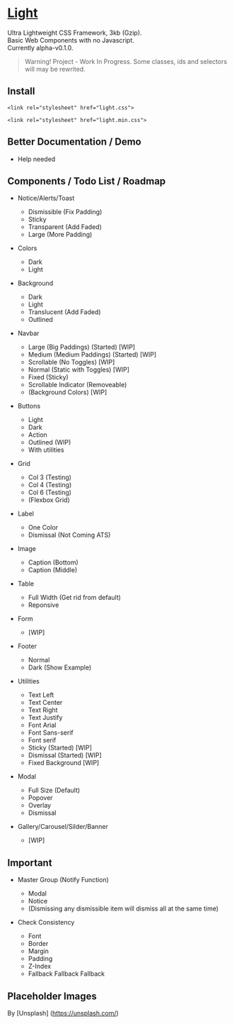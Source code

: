 # [Light](https://cquanu.github.io/light/)

Ultra Lightweight CSS Framework, 3kb (Gzip).   
Basic Web Components with no Javascript.   
Currently alpha-v0.1.0.   

> Warning! Project - Work In Progress. Some classes, ids and selectors will may be rewrited.

## Install

```
<link rel="stylesheet" href="light.css">
```
```
<link rel="stylesheet" href="light.min.css">
```

## Better Documentation / Demo

- Help needed

## Components / Todo List / Roadmap

- Notice/Alerts/Toast
    - Dismissible (Fix Padding)
    - Sticky
    - Transparent (Add Faded)
    - Large (More Padding)
    
- Colors
    - Dark
    - Light
    
- Background
    - Dark
    - Light
    - Translucent (Add Faded)
    - Outlined

- Navbar
    - Large (Big Paddings) (Started) [WIP]
    - Medium (Medium Paddings) (Started) [WIP]
    - Scrollable (No Toggles) [WIP]
    - Normal (Static with Toggles) [WIP]
    - Fixed (Sticky)
    - Scrollable Indicator (Removeable)
    - (Background Colors) [WIP]
    
- Buttons
    - Light
    - Dark
    - Action
    - Outlined (WIP)
    - With utilities
        
- Grid
    - Col 3 (Testing)
    - Col 4 (Testing)
    - Col 6 (Testing)
    - (Flexbox Grid)
    
- Label
    - One Color
    - Dismissal (Not Coming ATS)

- Image
    - Caption (Bottom)
    - Caption (Middle)
    
- Table
    - Full Width (Get rid from default)
    - Reponsive
    
- Form
    - [WIP]
    
- Footer
    - Normal
    - Dark (Show Example)
    
- Utilities
    - Text Left
    - Text Center
    - Text Right
    - Text Justify
    - Font Arial
    - Font Sans-serif
    - Font serif
    - Sticky (Started) [WIP] 
    - Dismissal (Started) [WIP]
    - Fixed Background [WIP]
    
- Modal
    - Full Size (Default)
    - Popover
    - Overlay
    - Dismissal

- Gallery/Carousel/Silder/Banner
    - [WIP]

## Important

- Master Group (Notify Function)
    - Modal
    - Notice
    - (Dismissing any dismissible item will dismiss all at the same time)

- Check Consistency
    - Font
    - Border
    - Margin
    - Padding
    - Z-Index
    - Fallback Fallback Fallback

## Placeholder Images

By [Unsplash] (https://unsplash.com/)